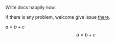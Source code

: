Write docs happily now.

If there is any problem, welcome give issue [there](https://github.com/MuYunyun/create-react-doc/issues).



$a=b+c$
$$
a=b+c
$$

